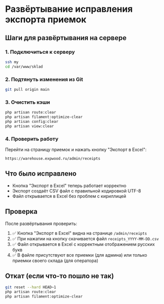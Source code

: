 # Развёртывание исправления экспорта приемок

## Шаги для развёртывания на сервере

### 1. Подключиться к серверу
```bash
ssh my
cd /var/www/sklad
```

### 2. Подтянуть изменения из Git
```bash
git pull origin main
```

### 3. Очистить кэши
```bash
php artisan route:clear
php artisan filament:optimize-clear
php artisan config:clear
php artisan view:clear
```

### 4. Проверить работу
Перейти на страницу приемок и нажать кнопку "Экспорт в Excel":
```
https://warehouse.expwood.ru/admin/receipts
```

## Что было исправлено
- Кнопка "Экспорт в Excel" теперь работает корректно
- Экспорт создаёт CSV файл с правильной кодировкой UTF-8
- Файл открывается в Excel без проблем с кириллицей

## Проверка
После развёртывания проверить:
1. ✅ Кнопка "Экспорт в Excel" видна на странице `/admin/receipts`
2. ✅ При нажатии на кнопку скачивается файл `receipts_YYYY-MM-DD.csv`
3. ✅ Файл открывается в Excel с корректным отображением русских букв
4. ✅ В файле присутствуют все приемки (для админа) или только приемки своего склада (для оператора)

## Откат (если что-то пошло не так)
```bash
git reset --hard HEAD~1
php artisan route:clear
php artisan filament:optimize-clear
```

